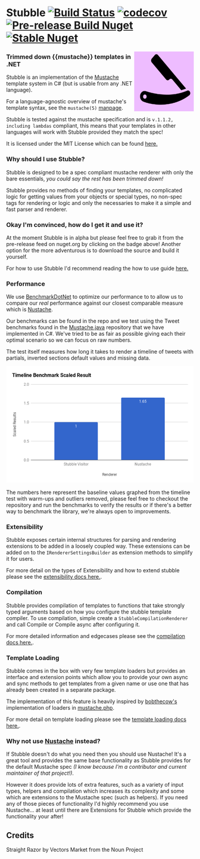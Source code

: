 # Stubble [![Build Status](https://dev.azure.com/stubble/Stubble/_apis/build/status/StubbleOrg.Stubble?branchName=master)](https://dev.azure.com/stubble/Stubble/_build/latest?definitionId=2&branchName=master) [![codecov](https://codecov.io/gh/StubbleOrg/Stubble/branch/master/graph/badge.svg)](https://codecov.io/gh/StubbleOrg/Stubble) [![Pre-release Build Nuget](https://img.shields.io/nuget/vpre/Stubble.Core.svg?style=flat-square&label=nuget%20pre)](https://www.nuget.org/packages/Stubble.Core/) [![Stable Nuget](https://img.shields.io/nuget/v/Stubble.Core.svg?style=flat-square)](https://www.nuget.org/packages/Stubble.Core/)

<img align="right" width="160px" height="160px" src="assets/logo-256.png">

### Trimmed down {{mustache}} templates in .NET

Stubble is an implementation of the [Mustache](http://mustache.github.com/) template system in C# (but is usable from any .NET language).

For a language-agnostic overview of mustache's template syntax, see the `mustache(5)` [manpage](http://mustache.github.com/mustache.5.html).

Stubble is tested against the mustache specification and is `v.1.1.2, including lambdas` compliant, this means that your templates in other languages will work with Stubble provided they match the spec!

It is licensed under the MIT License which can be found [here.](/licence.md)

### Why should I use Stubble?

Stubble is designed to be a spec compliant mustache renderer with only the bare essentials, _you could say the rest has been trimmed down!_

Stubble provides no methods of finding your templates, no complicated logic for getting values from your objects or special types, no non-spec tags for rendering or logic and only the necessaries to make it a simple and fast parser and renderer.

### Okay I'm convinced, how do I get it and use it?

At the moment Stubble is in alpha but please feel free to grab it from the pre-release feed on nuget.org by clicking on the badge above! Another option for the more adventurous is to download the source and build it yourself.

For how to use Stubble I'd recommend reading the how to use guide [here.](/docs/how-to.md)

### Performance

We use [BenchmarkDotNet](benchmarkdotnet.org) to optimize our performance to to allow us to compare our _real_ performance against our closest comparable measure which is [Nustache](https://github.com/jdiamond/Nustache/).

Our benchmarks can be found in the repo and we test using the Tweet benchmarks found in the [Mustache.java](https://github.com/spullara/mustache.java) repository that we have implemented in C#. We've tried to be as fair as possible giving each their optimal scenario so we can focus on raw numbers.

The test itself measures how long it takes to render a timeline of tweets with partials, inverted sections default values and missing data.

![image](/docs/Benchmarks.png)

The numbers here represent the baseline values graphed from the timeline test with warm-ups and outliers removed, please feel free to checkout the repository and run the benchmarks to verify the results or if there's a better way to benchmark the library, we're always open to improvements.

### Extensibility

Stubble exposes certain internal structures for parsing and rendering extensions to be added in a loosely coupled way.
These extensions can be added on to the `IRendererSettingsBuilder` as extension methods to simplify it for users.

For more detail on the types of Extensibility and how to extend stubble please see the [extensibility docs here.](/docs/extensibility.md).

### Compilation

Stubble provides compilation of templates to functions that take strongly typed arguments based on how you configure the stubble template compiler.
To use compilation, simple create a `StubbleCompilationRenderer` and call Compile or Compile async after configuring it.

For more detailed information and edgecases please see the [compilation docs here.](/docs/compilation.md).

### Template Loading

Stubble comes in the box with very few template loaders but provides an interface and extension points which allow you to provide your own async and sync methods to get templates from a given name or use one that has already been created in a separate package.

The implementation of this feature is heavily inspired by [bobthecow's](https://github.com/bobthecow/) implementation of loaders in [mustache.php](https://github.com/bobthecow/mustache.php/).

For more detail on template loading please see the [template loading docs here.](/docs/template-loading.md).

### Why not use [Nustache](https://github.com/jdiamond/Nustache/) instead?

If Stubble doesn't do what you need then you should use Nustache! It's a great tool and provides the same base functionality as Stubble provides for the default Mustache spec _(I know because I'm a contributor and current maintainer of that project!)_.

However it does provide lots of extra features, such as a variety of input types, helpers and compilation which increases its complexity and some which are extensions to the Mustache spec (such as helpers). If you need any of those pieces of functionality I'd highly recommend you use Nustache... at least until there are Extensions for Stubble which provide the functionality your after!

## Credits

Straight Razor by Vectors Market from the Noun Project
